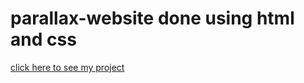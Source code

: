 # parallax-website done using html and css
[click here to see my project](https://parallax-website-anime.netlify.app/)
